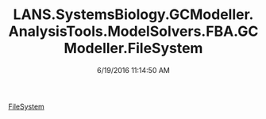 ﻿---
title: LANS.SystemsBiology.GCModeller.AnalysisTools.ModelSolvers.FBA.GCModeller.FileSystem
date: 6/19/2016 11:14:50 AM
---

[FileSystem](T-LANS.SystemsBiology.GCModeller.AnalysisTools.ModelSolvers.FBA.GCModeller.FileSystem.FileSystem.html)
